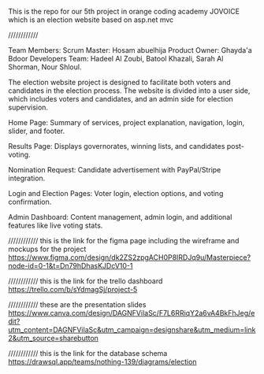 This is the repo for our 5th project in orange coding academy JOVOICE which is an election website based on asp.net mvc

////////////

Team Members:
Scrum Master: Hosam abuelhija 
Product Owner: Ghayda'a Bdoor 
Developers Team: Hadeel Al Zoubi, Batool Khazali, Sarah Al Shorman, Nour Shloul.

The election website project is designed to facilitate both voters and candidates in the election process. The website is divided into a user side, which includes voters and candidates, and an admin side for election supervision.

Home Page: Summary of services, project explanation, navigation, login, slider, and footer.

Results Page: Displays governorates, winning lists, and candidates post-voting.

Nomination Request: Candidate advertisement with PayPal/Stripe integration.

Login and Election Pages: Voter login, election options, and voting confirmation.

Admin Dashboard: Content management, admin login, and additional features like live voting stats.

//////////// this is the link for the figma page including the wireframe and mockups for the project https://www.figma.com/design/dk2ZS2zpgACH0P8IRDJq9u/Masterpiece?node-id=0-1&t=Dn79hDhasKJDcV10-1

//////////// this is the link for the trello dashboard https://trello.com/b/sYdmagSj/project-5

//////////// these are the presentation slides https://www.canva.com/design/DAGNFVilaSc/F7L6RRiqY2a6vA4BkFhJeg/edit?utm_content=DAGNFVilaSc&utm_campaign=designshare&utm_medium=link2&utm_source=sharebutton

//////////// this is the link for the database schema https://drawsql.app/teams/nothing-139/diagrams/election
